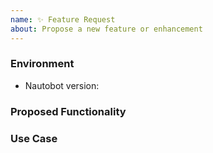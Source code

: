 ```yaml
---
name: ✨ Feature Request
about: Propose a new feature or enhancement
---
```


### Environment

- Nautobot version: <!-- Example: 1.2.0 -->

<!--
    Describe in detail the new functionality you are proposing.
-->

### Proposed Functionality

<!--
    Convey an example use case for your proposed feature. Write from the
    perspective of a user who would benefit from the proposed
    functionality and describe how.
--->

### Use Case
